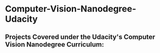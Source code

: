 # Computer-Vision-Nanodegree-Udacity

## Projects Covered under the Udacity's Computer Vision Nanodegree Curriculum:

